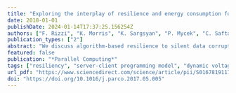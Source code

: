 ```yaml
---
title: "Exploring the interplay of resilience and energy consumption for a task-based partial differential equations preconditioner"
date: 2018-01-01
publishDate: 2024-01-14T17:37:25.156254Z
authors: ["F. Rizzi", "K. Morris", "K. Sargsyan", "P. Mycek", "C. Safta", "O. Le Maître", "O. M. Knio", "B. J. Debusschere"]
publication_types: ["2"]
abstract: "We discuss algorithm-based resilience to silent data corruptions (SDCs) in a task-based domain-decomposition preconditioner for partial differential equations (PDEs). The algorithm exploits a reformulation of the PDE as a sampling problem, followed by a solution update through data manipulation that is resilient to SDCs. The implementation is based on a server-client model where all state information is held by the servers, while clients are designed solely as computational units. Scalability tests run up to ∼51K cores show a parallel efficiency greater than 90%. We use a 2D elliptic PDE and a fault model based on random single and double bit-flip to demonstrate the resilience of the application to synthetically injected SDC. We discuss two fault scenarios: one based on the corruption of all data of a target task, and the other involving the corruption of a single data point. We show that for our application, given the test problem considered, a four-fold increase in the number of faults only yields a 2% change in the overhead to overcome their presence, from 7% to 9%. We then discuss potential savings in energy consumption via dynamic voltage/frequency scaling, and its interplay with fault-rates, and application overhead."
featured: false
publication: "*Parallel Computing*"
tags: ["resiliency", "server-client programming model", "dynamic voltage/frequency scaling", "pde", "domain-decomposition", "silent data corruption"]
url_pdf: "https://www.sciencedirect.com/science/article/pii/S0167819117300753"
doi: "https://doi.org/10.1016/j.parco.2017.05.005"
---
```


